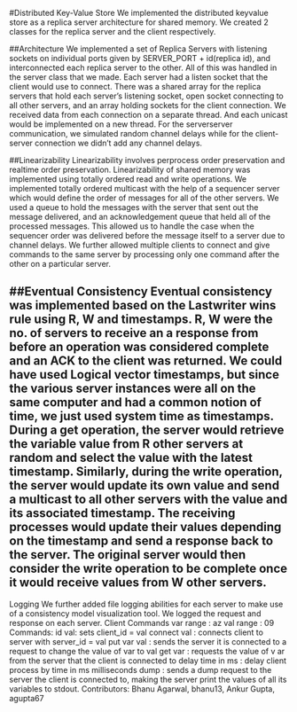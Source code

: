 #Distributed Key-Value Store
We implemented the distributed key­value store as a replica server architecture for shared memory. We created 2 classes for the replica server and the client respectively.

##Architecture
We implemented a set of Replica Servers with listening sockets on individual ports given by SERVER_PORT + id(replica id), and interconnected each replica server to the other. All of this was handled in the server class that we made. Each server had a listen socket that the client would use to connect. There was a shared array for the replica servers that hold each server’s listening socket, open socket connecting to all other servers, and an array holding sockets for the client connection.
We received data from each connection on a separate thread. And each unicast would be implemented on a new thread. For the server­server communication, we simulated random channel delays while for the client­server connection we didn’t add any channel delays.

##Linearizability
Linearizability involves per­process order preservation and real­time order preservation. Linearizability of shared memory was implemented using totally ordered read and write operations. We implemented totally ordered multicast with the help of a sequencer server which would define the order of messages for all of the other servers. We used a queue to hold the messages with the server that sent out the message delivered, and an acknowledgement queue that held all of the processed messages. This allowed us to handle the case when the sequencer order was delivered before the message itself to a server due to channel delays. We further allowed multiple clients to connect and give commands to the same server by processing only one command after the other on a particular server.

##Eventual Consistency
Eventual consistency was implemented based on the Last­writer wins rule using R, W and timestamps. R, W were the no. of servers to receive an a response from before an operation was considered complete and an ACK to the client was returned.
 We could have used Logical vector timestamps, but since the various server instances were all on the same computer and had a common notion of time, we just used system time as timestamps. During a get operation, the server would retrieve the variable value from R other servers at random and select the value with the latest timestamp. Similarly, during the write operation, the server would update its own value and send a multicast to all other servers with the value and its associated timestamp. The receiving processes would update their values depending on the timestamp and send a response back to the server. The original server would then consider the write operation to be complete once it would receive values from W other servers.
---
Logging
We further added file logging abilities for each server to make use of a consistency model visualization tool. We logged the request and response on each server.
Client Commands
var range : a­z val range : 0­9
Commands:
id val: sets client_id = val
connect val : connects client to server with server_id = val
put var val : sends the server it is connected to a request to change the value of var  to val
get var : requests the value of v ar from the server that the client is connected to delay time in ms : delay client process by time in ms milliseconds
dump : sends a dump request to the server the client is connected to, making the
server print the values of all its variables to stdout.
Contributors: Bhanu Agarwal, bhanu13, Ankur Gupta, agupta67
